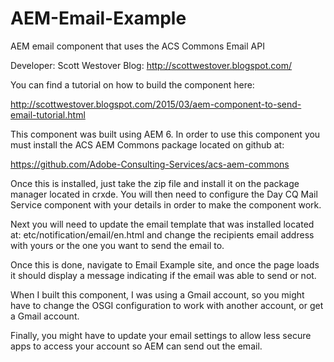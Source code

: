# AEM-Email-Example
AEM email component that uses the ACS Commons Email API

Developer: Scott Westover
Blog: http://scottwestover.blogspot.com/

You can find a tutorial on how to build the component here:

http://scottwestover.blogspot.com/2015/03/aem-component-to-send-email-tutorial.html

This component was built using AEM 6. In order to use this component you must
install the ACS AEM Commons package located on github at:

https://github.com/Adobe-Consulting-Services/acs-aem-commons

Once this is installed, just take the zip file and install it on the package
manager located in crxde. You will then need to configure the Day CQ Mail 
Service component with your details in order to make the component work.

Next you will need to update the email template that was installed located
at: etc/notification/email/en.html and change the recipients email address
with yours or the one you want to send the email to.

Once this is done, navigate to Email Example site, and once the page loads 
it should display a message indicating if the email was able to send or not.

When I built this component, I was using a Gmail account, so you might have to 
change the OSGI configuration to work with another account, or get a Gmail account.

Finally, you might have to update your email settings to allow less secure apps
to access your account so AEM can send out the email.